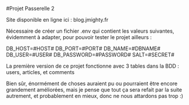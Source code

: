 #Projet Passerelle 2

Site disponible en ligne ici : blog.jmighty.fr

Nécessaire de créer un fichier .env qui contient les valeurs suivantes, évidemment à adapter, pour pouvoir tester le projet ailleurs :

DB_HOST=#HOST#
DB_PORT=#PORT#
DB_NAME=#DBNAME#
DB_USER=#USER#
DB_PASSWORD=#PASSWORD#
SALT=#SECRET#

La première version de ce projet fonctionne avec 3 tables dans la BDD :
users, articles, et comments

Bien sûr, énormément de choses auraient pu ou pourraient être encore grandement améliorées, mais je pense que tout ça sera refait par la suite autrement, et probablement en mieux, donc ne nous attardons pas trop :)
